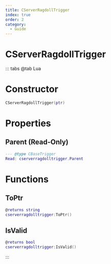 ```yaml
---
title: CServerRagdollTrigger
index: true
order: 2
category:
  - Guide
---
```


# CServerRagdollTrigger

::: tabs
@tab Lua
# Constructor
```lua
CServerRagdollTrigger(ptr)
```
# Properties
## Parent (Read-Only)
```lua
--- @type CBaseTrigger
Read: cserverragdolltrigger.Parent
```
# Functions
## ToPtr
```lua
@returns string
cserverragdolltrigger:ToPtr()
```
## IsValid
```lua
@returns bool
cserverragdolltrigger:IsValid()
```

:::